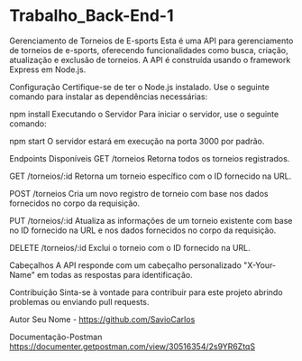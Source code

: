 # Trabalho_Back-End-1
Gerenciamento de Torneios de E-sports
Esta é uma API para gerenciamento de torneios de e-sports, oferecendo funcionalidades como busca, criação, atualização e exclusão de torneios. A API é construída usando o framework Express em Node.js.

Configuração
Certifique-se de ter o Node.js instalado. Use o seguinte comando para instalar as dependências necessárias:

npm install
Executando o Servidor
Para iniciar o servidor, use o seguinte comando:

npm start
O servidor estará em execução na porta 3000 por padrão.

Endpoints Disponíveis
GET /torneios
Retorna todos os torneios registrados.

GET /torneios/:id
Retorna um torneio específico com o ID fornecido na URL.

POST /torneios
Cria um novo registro de torneio com base nos dados fornecidos no corpo da requisição.

PUT /torneios/:id
Atualiza as informações de um torneio existente com base no ID fornecido na URL e nos dados fornecidos no corpo da requisição.

DELETE /torneios/:id
Exclui o torneio com o ID fornecido na URL.

Cabeçalhos
A API responde com um cabeçalho personalizado "X-Your-Name" em todas as respostas para identificação.

Contribuição
Sinta-se à vontade para contribuir para este projeto abrindo problemas ou enviando pull requests.

Autor
Seu Nome - https://github.com/SavioCarlos

Documentação-Postman
https://documenter.getpostman.com/view/30516354/2s9YR6ZtqS
